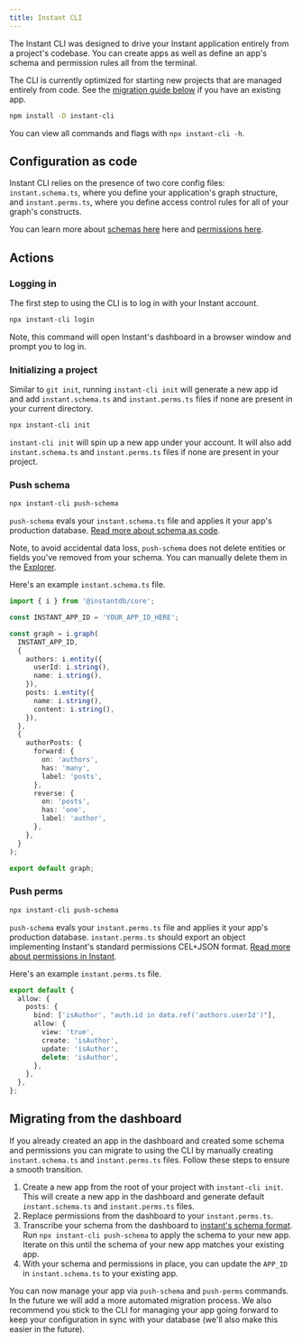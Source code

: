 ```yaml
---
title: Instant CLI
---
```


The Instant CLI was designed to drive your Instant application entirely from a project's codebase. You can create apps as well as define an app's schema and permission rules all from the terminal.

The CLI is currently optimized for starting new projects that are managed
entirely from code. See the [migration guide below](#migrating-from-the-dashboard) if you have an existing app.

```sh
npm install -D instant-cli
```

You can view all commands and flags with `npx instant-cli -h`.

## Configuration as code

Instant CLI relies on the presence of two core config files: `instant.schema.ts`, where you define your application's graph structure, and `instant.perms.ts`, where you define access control rules for all of your graph's constructs.

You can learn more about [schemas here](/docs/schema) here and [permissions here](/docs/permissions).

## Actions

### Logging in

The first step to using the CLI is to log in with your Instant account.

```sh
npx instant-cli login
```

Note, this command will open Instant's dashboard in a browser window and prompt you to log in.

### Initializing a project

Similar to `git init`, running `instant-cli init` will generate a new app id and add `instant.schema.ts` and `instant.perms.ts` files if none are present in your current directory.

```sh
npx instant-cli init
```

`instant-cli init` will spin up a new app under your account. It will also add `instant.schema.ts` and `instant.perms.ts` files if none are present in your project.

### Push schema

```sh
npx instant-cli push-schema
```

`push-schema` evals your `instant.schema.ts` file and applies it your app's production database. [Read more about schema as code](/docs/schema).

Note, to avoid accidental data loss, `push-schema` does not delete entities or fields you've removed from your schema. You can manually delete them in the [Explorer](https://www.instantdb.com/dash?s=main&t=explorer).

Here's an example `instant.schema.ts` file.

```ts
import { i } from '@instantdb/core';

const INSTANT_APP_ID = 'YOUR_APP_ID_HERE';

const graph = i.graph(
  INSTANT_APP_ID,
  {
    authors: i.entity({
      userId: i.string(),
      name: i.string(),
    }),
    posts: i.entity({
      name: i.string(),
      content: i.string(),
    }),
  },
  {
    authorPosts: {
      forward: {
        on: 'authors',
        has: 'many',
        label: 'posts',
      },
      reverse: {
        on: 'posts',
        has: 'one',
        label: 'author',
      },
    },
  }
);

export default graph;
```

### Push perms

```sh
npx instant-cli push-schema
```

`push-schema` evals your `instant.perms.ts` file and applies it your app's production database. `instant.perms.ts` should export an object implementing Instant's standard permissions CEL+JSON format. [Read more about permissions in Instant](/docs/permissions).

Here's an example `instant.perms.ts` file.

```ts
export default {
  allow: {
    posts: {
      bind: ['isAuthor', "auth.id in data.ref('authors.userId')"],
      allow: {
        view: 'true',
        create: 'isAuthor',
        update: 'isAuthor',
        delete: 'isAuthor',
      },
    },
  },
};
```

## Migrating from the dashboard

If you already created an app in the dashboard and created some schema and
permissions you can migrate to using the CLI by manually creating `instant.schema.ts` and `instant.perms.ts` files.
Follow these steps to ensure a smooth transition.

1. Create a new app from the root of your project with `instant-cli init`. This will create a new app in the dashboard and generate default `instant.schema.ts` and `instant.perms.ts` files.
2. Replace permissions from the dashboard to your `instant.perms.ts`.
3. Transcribe your schema from the dashboard to [instant's schema format](/docs/schema). Run `npx instant-cli push-schema` to apply the schema to your new app. Iterate on this until the schema of your new app matches your existing app.
4. With your schema and permissions in place, you can update the `APP_ID` in `instant.schema.ts` to your existing app.

You can now manage your app via `push-schema` and `push-perms` commands. In the future we will add a more automated migration process.
We also recommend you stick to the CLI for managing your app going forward to
keep your configuration in sync with your database (we'll also make this easier
in the future).
